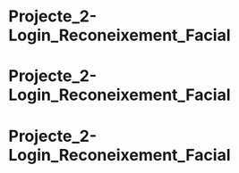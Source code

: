 # Projecte_2-Login_Reconeixement_Facial
# Projecte_2-Login_Reconeixement_Facial
# Projecte_2-Login_Reconeixement_Facial
